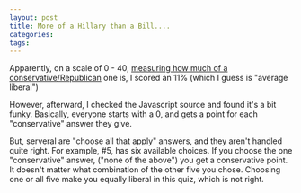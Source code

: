 ```yaml
---
layout: post
title: More of a Hillary than a Bill....
categories: 
tags: 
---
```


  <p>Apparently, on a scale of 0 - 40, <a href="http://franz.org/quiz.htm">measuring how much of a conservative/Republican</a> one is, I scored an 11% (which I guess is "average liberal")</p> <p>However, afterward, I checked the Javascript source and found it's a bit funky.  Basically, everyone starts with a 0, and gets a point for each "conservative" answer they give.</p> <p>But, serveral are "choose all that apply" answers, and they aren't handled quite right.  For example, #5, has six available choices.  If you choose the one "conservative" answer, ("none of the above") you get a conservative point.  It doesn't matter what combination of the other five you chose.  Choosing one or all five make you equally liberal in this quiz, which is not right.</p>